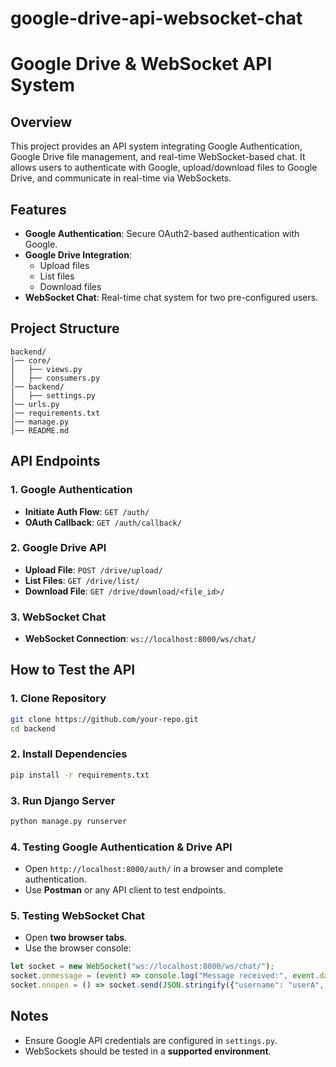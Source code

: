# google-drive-api-websocket-chat
# Google Drive & WebSocket API System

## Overview
This project provides an API system integrating Google Authentication, Google Drive file management, and real-time WebSocket-based chat. It allows users to authenticate with Google, upload/download files to Google Drive, and communicate in real-time via WebSockets.

## Features
- **Google Authentication**: Secure OAuth2-based authentication with Google.
- **Google Drive Integration**:
  - Upload files
  - List files
  - Download files
- **WebSocket Chat**: Real-time chat system for two pre-configured users.

## Project Structure
```
backend/
│── core/
│   ├── views.py 
│   ├── consumers.py  
│── backend/
│   ├── settings.py  
│── urls.py  
│── requirements.txt  
│── manage.py  
│── README.md
```

## API Endpoints
### 1. Google Authentication
- **Initiate Auth Flow**: `GET /auth/`
- **OAuth Callback**: `GET /auth/callback/`

### 2. Google Drive API
- **Upload File**: `POST /drive/upload/`
- **List Files**: `GET /drive/list/`
- **Download File**: `GET /drive/download/<file_id>/`

### 3. WebSocket Chat
- **WebSocket Connection**: `ws://localhost:8000/ws/chat/`

## How to Test the API
### 1. Clone Repository
```bash
git clone https://github.com/your-repo.git
cd backend
```

### 2. Install Dependencies
```bash
pip install -r requirements.txt
```

### 3. Run Django Server
```bash
python manage.py runserver
```

### 4. Testing Google Authentication & Drive API
- Open `http://localhost:8000/auth/` in a browser and complete authentication.
- Use **Postman** or any API client to test endpoints.

### 5. Testing WebSocket Chat
- Open **two browser tabs**.
- Use the browser console:
```javascript
let socket = new WebSocket("ws://localhost:8000/ws/chat/");
socket.onmessage = (event) => console.log("Message received:", event.data);
socket.onopen = () => socket.send(JSON.stringify({"username": "userA", "message": "Hello!"}));
```

## Notes
- Ensure Google API credentials are configured in `settings.py`.
- WebSockets should be tested in a **supported environment**.



